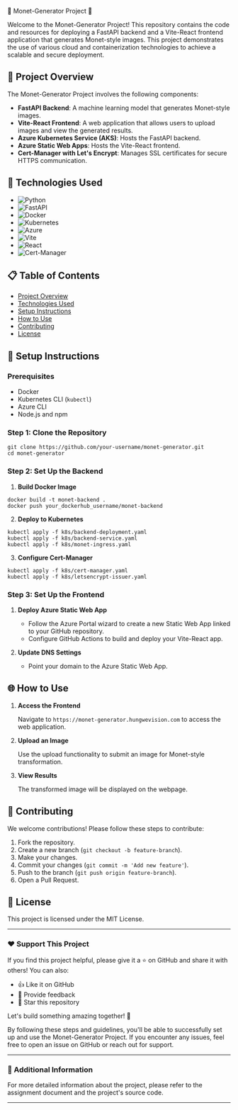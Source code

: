  🌼 Monet-Generator Project 🌼

Welcome to the Monet-Generator Project! This repository contains the code and resources for deploying a FastAPI backend and a Vite-React frontend application that generates Monet-style images. This project demonstrates the use of various cloud and containerization technologies to achieve a scalable and secure deployment.

## 🌟 Project Overview

The Monet-Generator Project involves the following components:

- **FastAPI Backend**: A machine learning model that generates Monet-style images.
- **Vite-React Frontend**: A web application that allows users to upload images and view the generated results.
- **Azure Kubernetes Service (AKS)**: Hosts the FastAPI backend.
- **Azure Static Web Apps**: Hosts the Vite-React frontend.
- **Cert-Manager with Let's Encrypt**: Manages SSL certificates for secure HTTPS communication.

## 🔧 Technologies Used

- ![Python](https://img.shields.io/badge/Python-3.8-blue?logo=python&logoColor=white)
- ![FastAPI](https://img.shields.io/badge/FastAPI-0.68.2-blue?logo=fastapi&logoColor=white)
- ![Docker](https://img.shields.io/badge/Docker-20.10.7-blue?logo=docker&logoColor=white)
- ![Kubernetes](https://img.shields.io/badge/Kubernetes-1.21-blue?logo=kubernetes&logoColor=white)
- ![Azure](https://img.shields.io/badge/Azure-Cloud-blue?logo=microsoft-azure&logoColor=white)
- ![Vite](https://img.shields.io/badge/Vite-2.4.4-blue?logo=vite&logoColor=white)
- ![React](https://img.shields.io/badge/React-17.0.2-blue?logo=react&logoColor=white)
- ![Cert-Manager](https://img.shields.io/badge/Cert--Manager-1.5.3-blue?logo=letsencrypt&logoColor=white)

## 📋 Table of Contents

- [Project Overview](#project-overview)
- [Technologies Used](#technologies-used)
- [Setup Instructions](#setup-instructions)
- [How to Use](#how-to-use)
- [Contributing](#contributing)
- [License](#license)

## 🚀 Setup Instructions

### Prerequisites

- Docker
- Kubernetes CLI (`kubectl`)
- Azure CLI
- Node.js and npm

### Step 1: Clone the Repository

```
git clone https://github.com/your-username/monet-generator.git
cd monet-generator
```

### Step 2: Set Up the Backend

1. **Build Docker Image**

```
docker build -t monet-backend .
docker push your_dockerhub_username/monet-backend
```

2. **Deploy to Kubernetes**

```
kubectl apply -f k8s/backend-deployment.yaml
kubectl apply -f k8s/backend-service.yaml
kubectl apply -f k8s/monet-ingress.yaml
```


3. **Configure Cert-Manager**


```
kubectl apply -f k8s/cert-manager.yaml
kubectl apply -f k8s/letsencrypt-issuer.yaml

```


### Step 3: Set Up the Frontend

1. **Deploy Azure Static Web App**

   - Follow the Azure Portal wizard to create a new Static Web App linked to your GitHub repository.
   - Configure GitHub Actions to build and deploy your Vite-React app.

2. **Update DNS Settings**

   - Point your domain to the Azure Static Web App.

## 🌐 How to Use

1. **Access the Frontend**

   Navigate to `https://monet-generator.hungwevision.com` to access the web application.

2. **Upload an Image**

   Use the upload functionality to submit an image for Monet-style transformation.

3. **View Results**

   The transformed image will be displayed on the webpage.

## 🤝 Contributing

We welcome contributions! Please follow these steps to contribute:

1. Fork the repository.
2. Create a new branch (`git checkout -b feature-branch`).
3. Make your changes.
4. Commit your changes (`git commit -m 'Add new feature'`).
5. Push to the branch (`git push origin feature-branch`).
6. Open a Pull Request.

## 📄 License

This project is licensed under the MIT License.

---

### ❤️ Support This Project

If you find this project helpful, please give it a ⭐ on GitHub and share it with others! You can also:

- 👍 Like it on GitHub
- 💬 Provide feedback
- 🌟 Star this repository

Let's build something amazing together! 🚀

<!-- ---

### 📷 Screenshots

![Frontend Screenshot](path/to/frontend-screenshot.png)
![Backend Screenshot](path/to/backend-screenshot.png)

--- -->

By following these steps and guidelines, you'll be able to successfully set up and use the Monet-Generator Project. If you encounter any issues, feel free to open an issue on GitHub or reach out for support.

---

### 📝 Additional Information

For more detailed information about the project, please refer to the assignment document and the project's source code.

---
